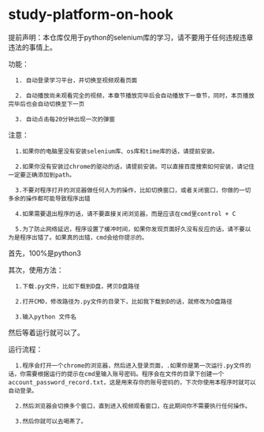 # study-platform-on-hook
提前声明：本仓库仅用于python的selenium库的学习，请不要用于任何违规违章违法的事情上。

功能：

      1. 自动登录学习平台，并切换至视频观看页面

      2. 自动播放尚未观看完全的视频，本章节播放完毕后会自动播放下一章节，同时，本页播放完毕后也会自动切换至下一页

      3. 自动点击每20分钟出现一次的弹窗


注意：

      1.如果你的电脑里没有安装selenium库、os库和time库的话，请提前安装。

      2.如果你没有安装过chrome的驱动的话，请提前安装。可以直接百度搜索如何安装，请记住一定要正确添加到path。
      
      3.不要对程序打开的浏览器做任何人为的操作，比如切换窗口，或者关闭窗口，你做的一切多余的操作都可能导致程序出错
      
      4.如果需要退出程序的话，请不要直接关闭浏览器，而是应该在cmd里control + C
      
      5.为了防止网络延迟，程序设置了缓冲时间，如果你发现页面好久没有反应的话，请不要以为是程序出错了。如果真的出错，cmd会给你提示的。

首先，100%是python3

其次，使用方法：

      1.下载.py文件，比如下载到D盘，拷贝D盘路径

      2.打开CMD，修改路径为.py文件的目录下，比如我下载到D的话，就修改为D盘路径

      3.输入python 文件名

然后等着运行就可以了。

运行流程：

      1.程序会打开一个chrome的浏览器，然后进入登录页面，.如果你是第一次运行.py文件的话，你需要根据运行的提示在cmd里输入账号密码。程序会在文件的目录下创建一个account_password_record.txt，这是用来存你的账号密码的，下次你使用本程序时就可以自动登录。
 
      2.然后浏览器会切换多个窗口，直到进入视频观看窗口，在此期间你不需要执行任何操作。
 
      3.然后你就可以去喝茶了。

      
